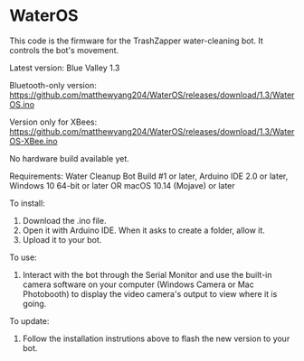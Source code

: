 # WaterOS
This code is the firmware for the TrashZapper water-cleaning bot. It controls the bot's movement.

Latest version: Blue Valley 1.3

Bluetooth-only version:
https://github.com/matthewyang204/WaterOS/releases/download/1.3/WaterOS.ino

Version only for XBees:
https://github.com/matthewyang204/WaterOS/releases/download/1.3/WaterOS-XBee.ino

No hardware build available yet.

Requirements:
Water Cleanup Bot Build #1 or later,
Arduino IDE 2.0 or later,
Windows 10 64-bit or later OR macOS 10.14 (Mojave) or later

To install:
1. Download the .ino file.
2. Open it with Arduino IDE. When it asks to create a folder, allow it.
3. Upload it to your bot.

To use:
1. Interact with the bot through the Serial Monitor and use the built-in camera software on your computer (Windows Camera or Mac Photobooth) to display the video camera's output to view where it is going.

To update:
1. Follow the installation instrutions above to flash the new version to your bot.
